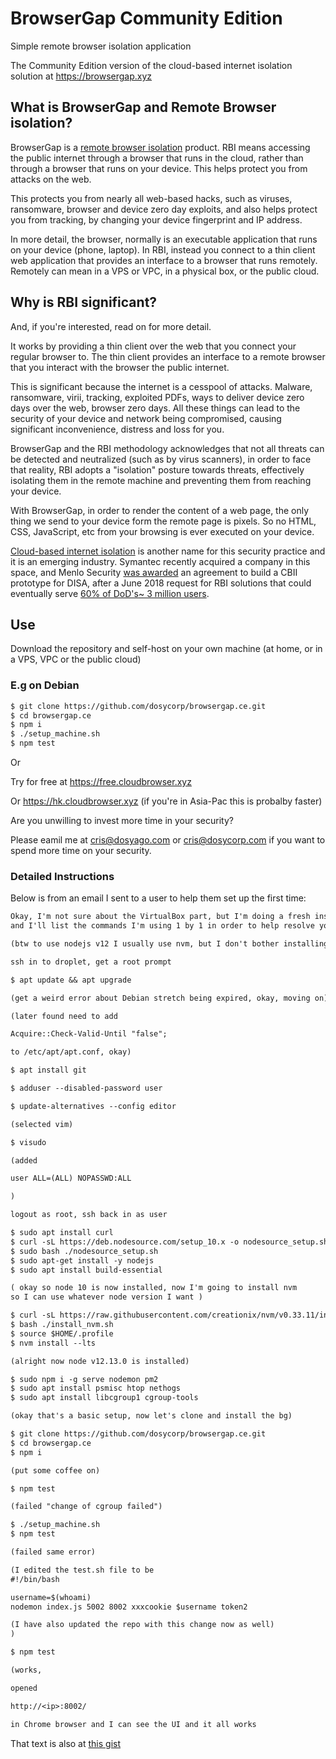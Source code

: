 # BrowserGap Community Edition

Simple remote browser isolation application

The Community Edition version of the cloud-based internet isolation solution at https://browsergap.xyz

## What is BrowserGap and Remote Browser isolation?

BrowserGap is a [remote browser isolation](https://en.wikipedia.org/wiki/Browser_isolation) product. RBI means accessing the public internet through a browser that runs in the cloud, rather than through a browser that runs on your device. This helps protect you from attacks on the web.

This protects you from nearly all web-based hacks, such as viruses, ransomware, browser and device zero day exploits, and also helps protect you from tracking, by changing your device fingerprint and IP address. 

In more detail, the browser, normally is an executable application that runs on your device (phone, laptop). In RBI, instead you connect to a thin client web application that provides an interface to a browser that runs remotely. Remotely can mean in a VPS or VPC, in a physical box, or the public cloud. 

## Why is RBI significant?

And, if you're interested, read on for more detail.

It works by providing a thin client over the web that you connect your regular browser to. The thin client provides an interface to a remote browser that you interact with the browser the public internet.

This is significant because the internet is a cesspool of attacks. Malware, ransomware, virii, tracking, exploited PDFs, ways to deliver device zero days over the web, browser zero days. All these things can lead to the security of your device and network being compromised, causing significant inconvenience, distress and loss for you.

BrowserGap and the RBI methodology acknowledges that not all threats can be detected and neutralized (such as by virus scanners), in order to face that reality, RBI adopts a "isolation" posture towards threats, effectively isolating them in the remote machine and preventing them from reaching your device.

With BrowserGap, in order to render the content of a web page, the only thing we send to your device form the remote page is pixels. So no HTML, CSS, JavaScript, etc from your browsing is ever executed on your device.

[Cloud-based internet isolation](https://www.disa.mil/-/media/Files/DISA/Fact-Sheets/Cloud-Based-Internet-Isolation-CBII-Fact-Sheet20190721.ashx?la=en&hash=5DFC2594478284991F4B005AFA41DE26AC73D84A) is another name for this security practice and it is an emerging industry. Symantec recently acquired a company in this space, and Menlo Security [was awarded](https://www.menlosecurity.com/press-releases-blog/disa-cloud-based-internet-isolation-cbii-awarded-to-the-by-light-professional-it-services-llc-and-menlo-security-team) an agreement to build a CBII prototype for DISA, after a June 2018 request for RBI solutions that could eventually serve [60% of DoD's](https://secureview.cloudbrowser.xyz/uploads/fileajqk.kkpgdih.pdf.html)[~ 3 million users](https://en.wikipedia.org/wiki/Browser_isolation).

## Use

Download the repository and self-host on your own machine (at home, or in a VPS, VPC or the public cloud)

### E.g on Debian

```sh
$ git clone https://github.com/dosycorp/browsergap.ce.git
$ cd browsergap.ce
$ npm i
$ ./setup_machine.sh
$ npm test
```

Or

Try for free at https://free.cloudbrowser.xyz

Or https://hk.cloudbrowser.xyz (if you're in Asia-Pac this is probalby faster)

Are you unwilling to invest more time in your security? 

Please eamil me at cris@dosyago.com or cris@dosycorp.com if you want to spend more time on your security.

### Detailed Instructions

Below is from an email I sent to a user to help them set up the first time:


```txt
Okay, I'm not sure about the VirtualBox part, but I'm doing a fresh install from a new droplet now
and I'll list the commands I'm using 1 by 1 in order to help resolve your issue.

(btw to use nodejs v12 I usually use nvm, but I don't bother installing node 12 for root, and I will run some BG processes using sudo, which lets them use the existing node (usually 10) and I have not noticed a problem).

ssh in to droplet, get a root prompt

$ apt update && apt upgrade

(get a weird error about Debian stretch being expired, okay, moving on)

(later found need to add 

Acquire::Check-Valid-Until "false";

to /etc/apt/apt.conf, okay)

$ apt install git

$ adduser --disabled-password user

$ update-alternatives --config editor

(selected vim)

$ visudo

(added

user ALL=(ALL) NOPASSWD:ALL

)

logout as root, ssh back in as user

$ sudo apt install curl
$ curl -sL https://deb.nodesource.com/setup_10.x -o nodesource_setup.sh
$ sudo bash ./nodesource_setup.sh
$ sudo apt-get install -y nodejs
$ sudo apt install build-essential

( okay so node 10 is now installed, now I'm going to install nvm
so I can use whatever node version I want )

$ curl -sL https://raw.githubusercontent.com/creationix/nvm/v0.33.11/install.sh -o install_nvm.sh
$ bash ./install_nvm.sh
$ source $HOME/.profile
$ nvm install --lts

(alright now node v12.13.0 is installed)

$ sudo npm i -g serve nodemon pm2
$ sudo apt install psmisc htop nethogs
$ sudo apt install libcgroup1 cgroup-tools

(okay that's a basic setup, now let's clone and install the bg)

$ git clone https://github.com/dosycorp/browsergap.ce.git
$ cd browsergap.ce
$ npm i

(put some coffee on)

$ npm test

(failed "change of cgroup failed")

$ ./setup_machine.sh
$ npm test

(failed same error)

(I edited the test.sh file to be
#!/bin/bash

username=$(whoami)
nodemon index.js 5002 8002 xxxcookie $username token2

(I have also updated the repo with this change now as well)
)

$ npm test

(works,

opened

http://<ip>:8002/ 

in Chrome browser and I can see the UI and it all works
```

That text is also at [this gist](https://gist.github.com/crislin2046/2fcd103234f93376c44d110d6295f32a)
